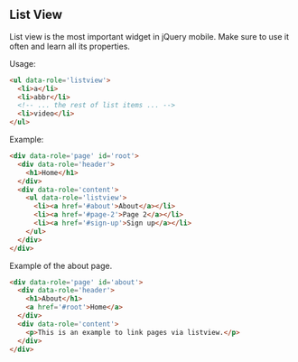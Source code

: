 ## List View


List view is the most important widget in jQuery mobile. Make sure to use it often and learn all its properties.

Usage:

``` html
<ul data-role='listview'>
  <li>a</li>
  <li>abbr</li>
  <!-- ... the rest of list items ... -->
  <li>video</li>
</ul>
```

Example:

``` html
<div data-role='page' id='root'>
  <div data-role='header'>
    <h1>Home</h1>
  </div>
  <div data-role='content'>
    <ul data-role='listview'>
      <li><a href='#about'>About</a></li>
      <li><a href='#page-2'>Page 2</a></li>
      <li><a href='#sign-up'>Sign up</a></li>
    </ul>
  </div>
</div>
```

Example of the about page.

``` html
<div data-role='page' id='about'>
  <div data-role='header'>
    <h1>About</h1>
    <a href='#root'>Home</a>
  </div>
  <div data-role='content'>
    <p>This is an example to link pages via listview.</p>
  </div>
</div>
```


